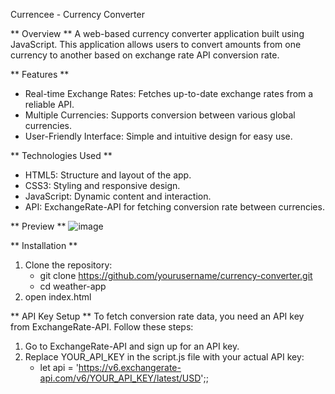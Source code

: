 Currencee - Currency Converter

** Overview **
A web-based currency converter application built using JavaScript. This application allows users to convert amounts from one currency to another based on exchange rate API conversion rate.

** Features **
- Real-time Exchange Rates: Fetches up-to-date exchange rates from a reliable API.
- Multiple Currencies: Supports conversion between various global currencies.
- User-Friendly Interface: Simple and intuitive design for easy use.

** Technologies Used **
- HTML5: Structure and layout of the app.
- CSS3: Styling and responsive design.
- JavaScript: Dynamic content and interaction.
- API: ExchangeRate-API for fetching conversion rate between currencies.

** Preview **
![image](https://github.com/Nesniw/Currency-Converter/assets/109383763/efdea948-94c1-4f7c-ab12-e2e2b8b64443)


** Installation **
1. Clone the repository:
   - git clone https://github.com/yourusername/currency-converter.git
   - cd weather-app
2. open index.html

** API Key Setup **
To fetch conversion rate data, you need an API key from ExchangeRate-API. Follow these steps:
1. Go to ExchangeRate-API and sign up for an API key.
2. Replace YOUR_API_KEY in the script.js file with your actual API key:
   - let api = 'https://v6.exchangerate-api.com/v6/YOUR_API_KEY/latest/USD';;
